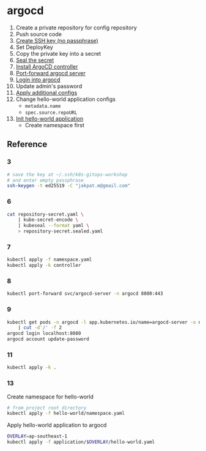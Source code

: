 # argocd

1. Create a private repository for config repository
2. Push source code
3. [Create SSH key (no passphrase)](#3)
4. Set DeployKey
5. Copy the private key into a secret
6. [Seal the secret](#6)
7. [Install ArgoCD controller](#7)
8. [Port-forward argocd server](#8)
9. [Login into argocd](#9)
10. Update admin's password
11. [Apply additional configs](#11)
12. Change hello-world application configs
    - `metadata.name`
    - `spec.source.repoURL`
13. [Init hello-world application](#13)
    - Create namespace first

## Reference

### 3

```bash
# save the key at ~/.ssh/k8s-gitops-workshop
# and enter empty passphrase
ssh-keygen -t ed25519 -C "jakpat.m@gmail.com"
```

### 6

```bash
cat repository-secret.yaml \
    | kube-secret-encode \
    | kubeseal --format yaml \
    > repository-secret.sealed.yaml
```

### 7

```bash
kubectl apply -f namespace.yaml
kubectl apply -k controller
```

### 8

```bash
kubectl port-forward svc/argocd-server -n argocd 8080:443
```

### 9

```bash
kubectl get pods -n argocd -l app.kubernetes.io/name=argocd-server -o name \
    | cut -d'/' -f 2
argocd login localhost:8080
argocd account update-password
```

### 11

```bash
kubectl apply -k .
```

### 13

Create namespace for hello-world

```bash
# from project root directory
kubectl apply -f hello-world/namespace.yaml
```

Apply hello-world application to argocd

```bash
OVERLAY=ap-southeast-1
kubectl apply -f application/$OVERLAY/hello-world.yaml
```
